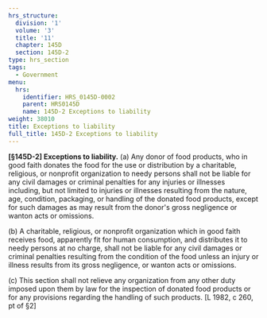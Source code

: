 ```yaml
---
hrs_structure:
  division: '1'
  volume: '3'
  title: '11'
  chapter: 145D
  section: 145D-2
type: hrs_section
tags:
  - Government
menu:
  hrs:
    identifier: HRS_0145D-0002
    parent: HRS0145D
    name: 145D-2 Exceptions to liability
weight: 38010
title: Exceptions to liability
full_title: 145D-2 Exceptions to liability
---
```

**[§145D-2] Exceptions to liability.** (a) Any donor of food products, who in good faith donates the food for the use or distribution by a charitable, religious, or nonprofit organization to needy persons shall not be liable for any civil damages or criminal penalties for any injuries or illnesses including, but not limited to injuries or illnesses resulting from the nature, age, condition, packaging, or handling of the donated food products, except for such damages as may result from the donor's gross negligence or wanton acts or omissions.

(b) A charitable, religious, or nonprofit organization which in good faith receives food, apparently fit for human consumption, and distributes it to needy persons at no charge, shall not be liable for any civil damages or criminal penalties resulting from the condition of the food unless an injury or illness results from its gross negligence, or wanton acts or omissions.

(c) This section shall not relieve any organization from any other duty imposed upon them by law for the inspection of donated food products or for any provisions regarding the handling of such products. [L 1982, c 260, pt of §2]
